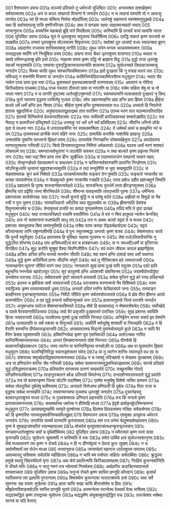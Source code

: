 001	वैशम्पायन उवाच
001a	सञ्जये प्रतियाते तु धर्मराजो युधिष्ठिरः
001c	अभ्यभाषत दाशार्हमृषभं सर्वसात्वताम्
002a	अयं स कालः सम्प्राप्तो मित्राणां मे जनार्दन
002c	न च त्वदन्यं पश्यामि यो न आपत्सु तारयेत्
003a	त्वां हि माधव संश्रित्य निर्भया मोहदर्पितम्
003c	धार्तराष्ट्रं सहामात्यं स्वमंशमनुयुञ्ज्महे
004a	यथा हि सर्वास्वापत्सु पासि वृष्णीनरिन्दम
004c	तथा ते पाण्डवा रक्ष्याः पाह्यस्मान्महतो भयात्
005	भगवानुवाच
005a	अयमस्मि महाबाहो ब्रूहि यत्ते विवक्षितम्
005c	करिष्यामि हि तत्सर्वं यत्त्वं वक्ष्यसि भारत
006	युधिष्ठिर उवाच
006a	श्रुतं ते धृतराष्ट्रस्य सपुत्रस्य चिकीर्षितम्
006c	एतद्धि सकलं कृष्ण सञ्जयो मां यदब्रवीत्
007a	तन्मतं धृतराष्ट्रस्य सोऽस्यात्मा विवृतान्तरः
007c	यथोक्तं दूत आचष्टे वध्यः स्यादन्यथा ब्रुवन्
008a	अप्रदानेन राज्यस्य शान्तिमस्मासु मार्गति
008c	लुब्धः पापेन मनसा चरन्नसममात्मनः
009a	यत्तद्द्वादश वर्षाणि वने निर्व्युषिता वयम्
009c	छद्मना शरदं चैकां धृतराष्ट्रस्य शासनात्
010a	स्थाता नः समये तस्मिन्धृतराष्ट्र इति प्रभो
010c	नाहास्म समयं कृष्ण तद्धि नो ब्राह्मणा विदुः
011a	वृद्धो राजा धृतराष्ट्रः स्वधर्मं नानुपश्यति
011c	पश्यन्वा पुत्रगृद्धित्वान्मन्दस्यान्वेति शासनम्
012a	सुयोधनमते तिष्ठन्राजास्मासु जनार्दन
012c	मिथ्या चरति लुब्धः संश्चरन्प्रियमिवात्मनः
013a	इतो दुःखतरं किं नु यत्राहं मातरं ततः
013c	संविधातुं न शक्नोमि मित्राणां वा जनार्दन
014a	काशिभिश्चेदिपाञ्चालैर्मत्स्यैश्च मधुसूदन
014c	भवता चैव नाथेन पञ्च ग्रामा वृता मया
015a	कुशस्थलं वृकस्थलमासन्दी वारणावतम्
015c	अवसानं च गोविन्द किञ्चिदेवात्र पञ्चमम्
016a	पञ्च नस्तात दीयन्तां ग्रामा वा नगराणि वा
016c	वसेम सहिता येषु मा च नो भरता नशन्
017a	न च तानपि दुष्टात्मा धार्तराष्ट्रोऽनुमन्यते
017c	स्वाम्यमात्मनि मत्वासावतो दुःखतरं नु किम्
018a	कुले जातस्य वृद्धस्य परवित्तेषु गृध्यतः
018c	लोभः प्रज्ञानमाहन्ति प्रज्ञा हन्ति हता ह्रियम्
019a	ह्रीर्हता बाधते धर्मं धर्मो हन्ति हतः श्रियम्
019c	श्रीर्हता पुरुषं हन्ति पुरुषस्यास्वता वधः
020a	अस्वतो हि निवर्तन्ते ज्ञातयः सुहृदर्त्विजः
020c	अपुष्पादफलाद्वृक्षाद्यथा तात पतत्रिणः
021a	एतच्च मरणं तात यदस्मात्पतितादिव
021c	ज्ञातयो विनिवर्तन्ते प्रेतसत्त्वादिवासवः
022a	नातः पापीयसीं काञ्चिदवस्थां शम्बरोऽब्रवीत्
022c	यत्र नैवाद्य न प्रातर्भोजनं प्रतिदृश्यते
023a	धनमाहुः परं धर्मं धने सर्वं प्रतिष्ठितम्
023c	जीवन्ति धनिनो लोके मृता ये त्वधना नराः
024a	ये धनादपकर्षन्ति नरं स्वबलमाश्रिताः
024c	ते धर्ममर्थं कामं च प्रमथ्नन्ति नरं च तम्
025a	एतामवस्थां प्राप्यैके मरणं वव्रिरे जनाः
025c	ग्रामायैके वनायैके नाशायैके प्रवव्रजुः
026a	उन्मादमेके पुष्यन्ति यान्त्यन्ये द्विषतां वशम्
026c	दास्यमेके निगच्छन्ति परेषामर्थहेतुना
027a	आपदेवास्य मरणात्पुरुषस्य गरीयसी
027c	श्रियो विनाशस्तद्ध्यस्य निमित्तं धर्मकामयोः
028a	यदस्य धर्म्यं मरणं शाश्वतं लोकवर्त्म तत्
028c	समन्तात्सर्वभूतानां न तदत्येति कश्चन
029a	न तथा बाध्यते कृष्ण प्रकृत्या निर्धनो जनः
029c	यथा भद्रां श्रियं प्राप्य तया हीनः सुखैधितः
030a	स तदात्मापराधेन सम्प्राप्तो व्यसनं महत्
030c	सेन्द्रान्गर्हयते देवान्नात्मानं च कथञ्चन
031a	न चास्मिन्सर्वशास्त्राणि प्रतरन्ति निगर्हणाम्
031c	सोऽभिक्रुध्यति भृत्यानां सुहृदश्चाभ्यसूयति
032a	तं तदा मन्युरेवैति स भूयः सम्प्रमुह्यति
032c	स मोहवशमापन्नः क्रूरं कर्म निषेवते
033a	पापकर्मात्ययायैव सङ्करं तेन पुष्यति
033c	सङ्करो नरकायैव सा काष्ठा पापकर्मणाम्
034a	न चेत्प्रबुध्यते कृष्ण नरकायैव गच्छति
034c	तस्य प्रबोधः प्रज्ञैव प्रज्ञाचक्षुर्न रिष्यति
035a	प्रज्ञालाभे हि पुरुषः शास्त्राण्येवान्ववेक्षते
035c	शास्त्रनित्यः पुनर्धर्मं तस्य ह्रीरङ्गमुत्तमम्
036a	ह्रीमान्हि पापं प्रद्वेष्टि तस्य श्रीरभिवर्धते
036c	श्रीमान्स यावद्भवति तावद्भवति पूरुषः
037a	धर्मनित्यः प्रशान्तात्मा कार्ययोगवहः सदा
037c	नाधर्मे कुरुते बुद्धिं न च पापेषु वर्तते
038a	अह्रीको वा विमूढो वा नैव स्त्री न पुनः पुमान्
038c	नास्याधिकारो धर्मेऽस्ति यथा शूद्रस्तथैव सः
039a	ह्रीमानवति देवांश्च पितॄनात्मानमेव च
039c	तेनामृतत्वं व्रजति सा काष्ठा पुण्यकर्मणाम्
040a	तदिदं मयि ते दृष्टं प्रत्यक्षं मधुसूदन
040c	यथा राज्यात्परिभ्रष्टो वसामि वसतीरिमाः
041a	ते वयं न श्रियं हातुमलं न्यायेन केनचित्
041c	अत्र नो यतमानानां वधश्चेदपि साधु तत्
042a	तत्र नः प्रथमः कल्पो यद्वयं ते च माधव
042c	प्रशान्ताः समभूताश्च श्रियं तामश्नुवीमहि
043a	तत्रैषा परमा काष्ठा रौद्रकर्मक्षयोदया
043c	यद्वयं कौरवान्हत्वा तानि राष्ट्राण्यशीमहि
044a	ये पुनः स्युरसम्बद्धा अनार्याः कृष्ण शत्रवः
044c	तेषामप्यवधः कार्यः किं पुनर्ये स्युरीदृशाः
045a	ज्ञातयश्च हि भूयिष्ठाः सहाया गुरवश्च नः
045c	तेषां वधोऽतिपापीयान्किं नु युद्धेऽस्ति शोभनम्
046a	पापः क्षत्रियधर्मोऽयं वयं च क्षत्रबान्धवाः
046c	स नः स्वधर्मोऽधर्मो वा वृत्तिरन्या विगर्हिता
047a	शूद्रः करोति शुश्रूषां वैश्या विपणिजीविनः
047c	वयं वधेन जीवामः कपालं ब्राह्मणैर्वृतम्
048a	क्षत्रियः क्षत्रियं हन्ति मत्स्यो मत्स्येन जीवति
048c	श्वा श्वानं हन्ति दाशार्ह पश्य धर्मो यथागतः
049a	युद्धे कृष्ण कलिर्नित्यं प्राणाः सीदन्ति संयुगे
049c	बलं तु नीतिमात्राय हठे जयपराजयौ
050a	नात्मच्छन्देन भूतानां जीवितं मरणं तथा
050c	नाप्यकाले सुखं प्राप्यं दुःखं वापि यदूत्तम
051a	एको ह्यपि बहून्हन्ति घ्नन्त्येकं बहवोऽप्युत
051c	शूरं कापुरुषो हन्ति अयशस्वी यशस्विनम्
052a	जयश्चैवोभयोर्दृष्ट उभयोश्च पराजयः
052c	तथैवापचयो दृष्टो व्यपयाने क्षयव्ययौ
053a	सर्वथा वृजिनं युद्धं को घ्नन्न प्रतिहन्यते
053c	हतस्य च हृषीकेश समौ जयपराजयौ
054a	पराजयश्च मरणान्मन्ये नैव विशिष्यते
054c	यस्य स्याद्विजयः कृष्ण तस्याप्यपचयो ध्रुवम्
055a	अन्ततो दयितं घ्नन्ति केचिदप्यपरे जनाः
055c	तस्याङ्ग बलहीनस्य पुत्रान्भ्रातॄनपश्यतः
055e	निर्वेदो जीविते कृष्ण सर्वतश्चोपजायते
056a	ये ह्येव वीरा ह्रीमन्त आर्याः करुणवेदिनः
056c	त एव युद्धे हन्यन्ते यवीयान्मुच्यते जनः
057a	हत्वाप्यनुशयो नित्यं परानपि जनार्दन
057c	अनुबन्धश्च पापोऽत्र शेषश्चाप्यवशिष्यते
058a	शेषो हि बलमासाद्य न शेषमवशेषयेत्
058c	सर्वोच्छेदे च यतते वैरस्यान्तविधित्सया
059a	जयो वैरं प्रसृजति दुःखमास्ते पराजितः
059c	सुखं प्रशान्तः स्वपिति हित्वा जयपराजयौ
060a	जातवैरश्च पुरुषो दुःखं स्वपिति नित्यदा
060c	अनिर्वृतेन मनसा ससर्प इव वेश्मनि
061a	उत्सादयति यः सर्वं यशसा स वियुज्यते
061c	अकीर्तिं सर्वभूतेषु शाश्वतीं स नियच्छति
062a	न हि वैराणि शाम्यन्ति दीर्घकालकृतान्यपि
062c	आख्यातारश्च विद्यन्ते पुमांश्चोत्पद्यते कुले
063a	न चापि वैरं वैरेण केशव व्युपशाम्यति
063c	हविषाग्निर्यथा कृष्ण भूय एवाभिवर्धते
064a	अतोऽन्यथा नास्ति शान्तिर्नित्यमन्तरमन्ततः
064c	अन्तरं लिप्समानानामयं दोषो निरन्तरः
065a	पौरुषेयो हि बलवानाधिर्हृदयबाधनः
065c	तस्य त्यागेन वा शान्तिर्निवृत्त्या मनसोऽपि वा
066a	अथ वा मूलघातेन द्विषतां मधुसूदन
066c	फलनिर्वृत्तिरिद्धा स्यात्तन्नृशंसतरं भवेत्
067a	या तु त्यागेन शान्तिः स्यात्तदृते वध एव सः
067c	संशयाच्च समुच्छेदाद्द्विषतामात्मनस्तथा
068a	न च त्यक्तुं तदिच्छामो न चेच्छामः कुलक्षयम्
068c	अत्र या प्रणिपातेन शान्तिः सैव गरीयसी
069a	सर्वथा यतमानानामयुद्धमभिकाङ्क्षताम्
069c	सान्त्वे प्रतिहते युद्धं प्रसिद्धमपराक्रमम्
070a	प्रतिघातेन सान्त्वस्य दारुणं सम्प्रवर्तते
070c	तच्छुनामिव गोपादे पण्डितैरुपलक्षितम्
071a	लाङ्गूलचालनं क्ष्वेडः प्रतिरावो विवर्तनम्
071c	दन्तदर्शनमारावस्ततो युद्धं प्रवर्तते
072a	तत्र यो बलवान्कृष्ण जित्वा सोऽत्ति तदामिषम्
072c	एवमेव मनुष्येषु विशेषो नास्ति कश्चन
073a	सर्वथा त्वेतदुचितं दुर्बलेषु बलीयसाम्
073c	अनादरो विरोधश्च प्रणिपाती हि दुर्बलः
074a	पिता राजा च वृद्धश्च सर्वथा मानमर्हति
074c	तस्मान्मान्यश्च पूज्यश्च धृतराष्ट्रो जनार्दन
075a	पुत्रस्नेहस्तु बलवान्धृतराष्ट्रस्य माधव
075c	स पुत्रवशमापन्नः प्रणिपातं प्रहास्यति
076a	तत्र किं मन्यसे कृष्ण प्राप्तकालमनन्तरम्
076c	कथमर्थाच्च धर्माच्च न हीयेमहि माधव
077a	ईदृशे ह्यर्थकृच्छ्रेऽस्मिन्कमन्यं मधुसूदन
077c	उपसम्प्रष्टुमर्हामि त्वामृते पुरुषोत्तम
078a	प्रियश्च प्रियकामश्च गतिज्ञः सर्वकर्मणाम्
078c	को हि कृष्णास्ति नस्त्वादृक्सर्वनिश्चयवित्सुहृत्
079	वैशम्पायन उवाच
079a	एवमुक्तः प्रत्युवाच धर्मराजं जनार्दनः
079c	उभयोरेव वामर्थे यास्यामि कुरुसंसदम्
080a	शमं तत्र लभेयं चेद्युष्मदर्थमहापयन्
080c	पुण्यं मे सुमहद्राजंश्चरितं स्यान्महाफलम्
081a	मोचयेयं मृत्युपाशात्संरब्धान्कुरुसृञ्जयान्
081c	पाण्डवान्धार्तराष्ट्रांश्च सर्वां च पृथिवीमिमाम्
082	युधिष्ठिर उवाच
082a	न ममैतन्मतं कृष्ण यत्त्वं यायाः कुरून्प्रति
082c	सुयोधनः सूक्तमपि न करिष्यति ते वचः
083a	समेतं पार्थिवं क्षत्रं सुयोधनवशानुगम्
083c	तेषां मध्यावतरणं तव कृष्ण न रोचये
084a	न हि नः प्रीणयेद्द्रव्यं न देवत्वं कुतः सुखम्
084c	न च सर्वामरैश्वर्यं तव रोधेन माधव
085	भगवानुवाच
085a	जानाम्येतां महाराज धार्तराष्ट्रस्य पापताम्
085c	अवाच्यास्तु भविष्यामः सर्वलोके महीक्षिताम्
086a	न चापि मम पर्याप्ताः सहिताः सर्वपार्थिवाः
086c	क्रुद्धस्य प्रमुखे स्थातुं सिंहस्येवेतरे मृगाः
087a	अथ चेत्ते प्रवर्तेरन्मयि किञ्चिदसाम्प्रतम्
087c	निर्दहेयं कुरून्सर्वानिति मे धीयते मतिः
088a	न जातु गमनं तत्र भवेत्पार्थ निरर्थकम्
088c	अर्थप्राप्तिः कदाचित्स्यादन्ततो वाप्यवाच्यता
089	युधिष्ठिर उवाच
089a	यत्तुभ्यं रोचते कृष्ण स्वस्ति प्राप्नुहि कौरवान्
089c	कृतार्थं स्वस्तिमन्तं त्वां द्रक्ष्यामि पुनरागतम्
090a	विष्वक्सेन कुरून्गत्वा भारताञ्शमयेः प्रभो
090c	यथा सर्वे सुमनसः सह स्यामः सुचेतसः
091a	भ्राता चासि सखा चासि बीभत्सोर्मम च प्रियः
091c	सौहृदेनाविशङ्क्योऽसि स्वस्ति प्राप्नुहि भूतये
092a	अस्मान्वेत्थ परान्वेत्थ वेत्थार्थं वेत्थ भाषितम्
092c	यद्यदस्मद्धितं कृष्ण तत्तद्वाच्यः सुयोधनः
093a	यद्यद्धर्मेण संयुक्तमुपपद्येद्धितं वचः
093c	तत्तत्केशव भाषेथाः सान्त्वं वा यदि वेतरत्
